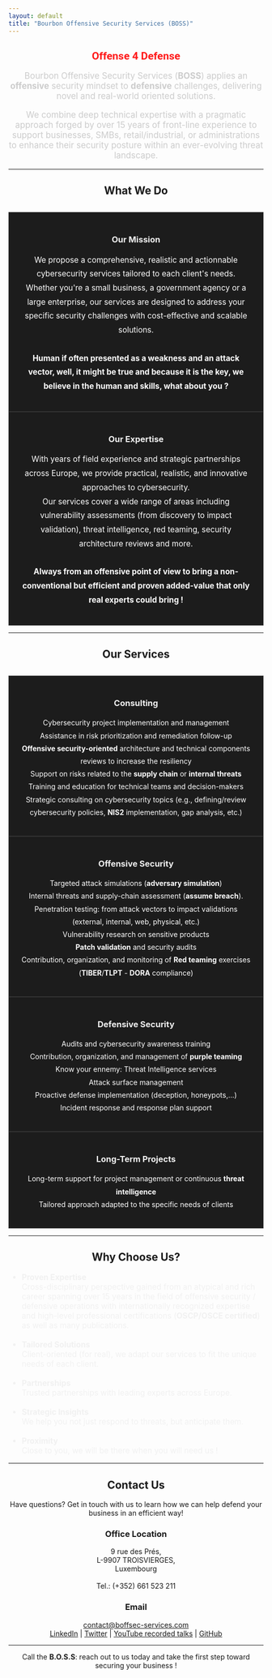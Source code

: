 ```yaml
---
layout: default
title: "Bourbon Offensive Security Services (BOSS)"
---
```


<div style="text-align: center;">
  <h2 style="font-family: 'Roboto', sans-serif; color: #ff1a1a; font-weight: bold;"> Offense 4 Defense </h2>
</div>

<p style="text-align: center; color: #ccc; font-size: 1.2em;">Bourbon Offensive Security Services (<strong>BOSS</strong>) applies an <strong>offensive</strong> security mindset to <strong>defensive</strong> challenges, delivering novel and real-world oriented solutions.</p>
<p style="text-align: center; color: #ccc; font-size: 1.2em;">We combine deep technical expertise with a pragmatic approach forged by over 15 years of front-line experience to support businesses, SMBs, retail/industrial, or administrations to enhance their security posture within an ever-evolving threat landscape.</p>

---

<h2 style="text-align: center;">What We Do</h2>
<div class="grid-two-columns" style="margin-top: 30px;">

  <div style="border: 1px solid #333; padding: 20px; background-color: #1c1c1c; color: #fff; text-align: center;">
    <h3 style="color: #f1f1f1;">Our Mission</h3>
    <p style="line-height: 1.8; font-size: 1.1em;">We propose a comprehensive, realistic and actionnable cybersecurity services tailored to each client's needs. 
      <br>Whether you're a small business, a government agency or a large enterprise, our services are designed to address your specific security challenges with cost-effective and scalable solutions.
      <br><br><strong> Human if often presented as a weakness and an attack vector, well, it might be true and because it is the key, we believe in the human and skills, what about you ?</strong></p>
  </div>

  <div style="border: 1px solid #333; padding: 20px; background-color: #1c1c1c; color: #fff; text-align: center;">
    <h3 style="color: #f1f1f1;">Our Expertise</h3>
    <p style="line-height: 1.8; font-size: 1.1em;">With years of field experience and strategic partnerships across Europe, we provide practical, realistic, and innovative approaches to cybersecurity.
      <br>Our services cover a wide range of areas including vulnerability assessments (from discovery to impact validation), threat intelligence, red teaming, security architecture reviews and more.
      <br><br><strong>Always from an offensive point of view to bring a non-conventional but efficient and proven added-value that only real experts could bring !</strong></p>
  </div>
</div>

---

<h2 style="text-align: center;">Our Services</h2>
<div class="grid-two-columns" style="margin-top: 30px;">

  <div style="border: 1px solid #333; padding: 20px; background-color: #1c1c1c; color: #fff; text-align: center;">
    <h3 style="color: #f1f1f1;">Consulting</h3>
    <p style="line-height: 1.8;">
      Cybersecurity project implementation and management<br>
      Assistance in risk prioritization and remediation follow-up<br>
      <strong>Offensive security-oriented</strong> architecture and technical components reviews to increase the resiliency<br>
      Support on risks related to the <strong>supply chain</strong> or <strong>internal threats</strong><br>
      Training and education for technical teams and decision-makers<br>
      Strategic consulting on cybersecurity topics (e.g., defining/review cybersecurity policies, <strong>NIS2</strong> implementation, gap analysis, etc.)
    </p>
  </div>

  <div style="border: 1px solid #333; padding: 20px; background-color: #1c1c1c; color: #fff; text-align: center;">
    <h3 style="color: #f1f1f1;">Offensive Security</h3>
    <p style="line-height: 1.8;">
      Targeted attack simulations (<strong>adversary simulation</strong>)<br>
      Internal threats and supply-chain assessment (<strong>assume breach</strong>).<br>Penetration testing: from attack vectors to impact validations (external, internal, web, physical, etc.)<br>
      Vulnerability research on sensitive products<br>
      <strong>Patch validation</strong> and security audits<br>
      Contribution, organization, and monitoring of <strong>Red teaming</strong> exercises (<strong>TIBER</strong>/<strong>TLPT</strong> - <strong>DORA</strong> compliance)<br>
    </p>
  </div>

  <div style="border: 1px solid #333; padding: 20px; background-color: #1c1c1c; color: #fff; text-align: center;">
    <h3 style="color: #f1f1f1;">Defensive Security</h3>
    <p style="line-height: 1.8;">
      Audits and cybersecurity awareness training<br>
      Contribution, organization, and management of <strong>purple teaming</strong><br>
      Know your ennemy: Threat Intelligence services<br>
      Attack surface management<br>
      Proactive defense implementation (deception, honeypots,...)<br>
      Incident response and response plan support
    </p>
  </div>

  <div style="border: 1px solid #333; padding: 20px; background-color: #1c1c1c; color: #fff; text-align: center;">
    <h3 style="color: #f1f1f1;">Long-Term Projects</h3>
    <p style="line-height: 1.8;">
      Long-term support for project management or continuous <strong>threat intelligence</strong><br>
      Tailored approach adapted to the specific needs of clients
    </p>
  </div>
</div>

---

<h2 style="text-align: center;">Why Choose Us?</h2>

<ul style="color: #f1f1f1; font-size: 1.1em;">
  <li><strong>Proven Expertise</strong><br>
  Cross-disciplinary perspective gained from an atypical and rich career spanning over 15 years in the field of offensive security / defensive operations with internationally recognized expertise and high-level professional certifications (<strong>OSCP/OSCE certified</strong>) as well as many publications.</li>
  <br>
  <li><strong>Tailored Solutions</strong><br>
  Client-oriented (for real), we adapt our services to fit the unique needs of each client.</li>
  <br>
  <li><strong>Partnerships</strong><br>
  Trusted partnerships with leading experts across Europe.</li>
  <br>
  <li><strong>Strategic Insights</strong><br>
  We help you not just respond to threats, but anticipate them.</li>
  <br>
  <li><strong>Proximity</strong><br>
  Close to you, we will be there when you will need us !</li>
</ul>

---

<h2 style="text-align: center;">Contact Us</h2>

<p style="text-align: center;">Have questions? Get in touch with us to learn how we can help defend your business in an efficient way!</p>

<h3 style="text-align: center;">Office Location</h3>
<p style="text-align: center;">
9 rue des Prés,  
<br>
L-9907 TROISVIERGES,  
<br>
Luxembourg
<br><br>
Tel.: (+352) 661 523 211
</p>

<h3 style="text-align: center;">Email</h3>
<p style="text-align: center;">
<a href="mailto:contact@boffsec.com">contact@boffsec-services.com</a>
<br><a href="https://www.linkedin.com/company/bourbon-offsec-services/">LinkedIn</a> | <a href="https://x.com/kmkz_security">Twitter</a> | <a href="https://youtube.com/playlist?list=PLs_byGBGz8O77BN9LrqJBcinznNu6MvX9&si=kDRX9wnHXA31Mu_Y">YouTube recorded talks</a> | <a href="https://github.com/kmkz/">GitHub</a>
</p>

---

<p style="text-align: center;">Call the <strong>B.O.S.S</strong>: reach out to us today and take the first step toward securing your business !</p>
